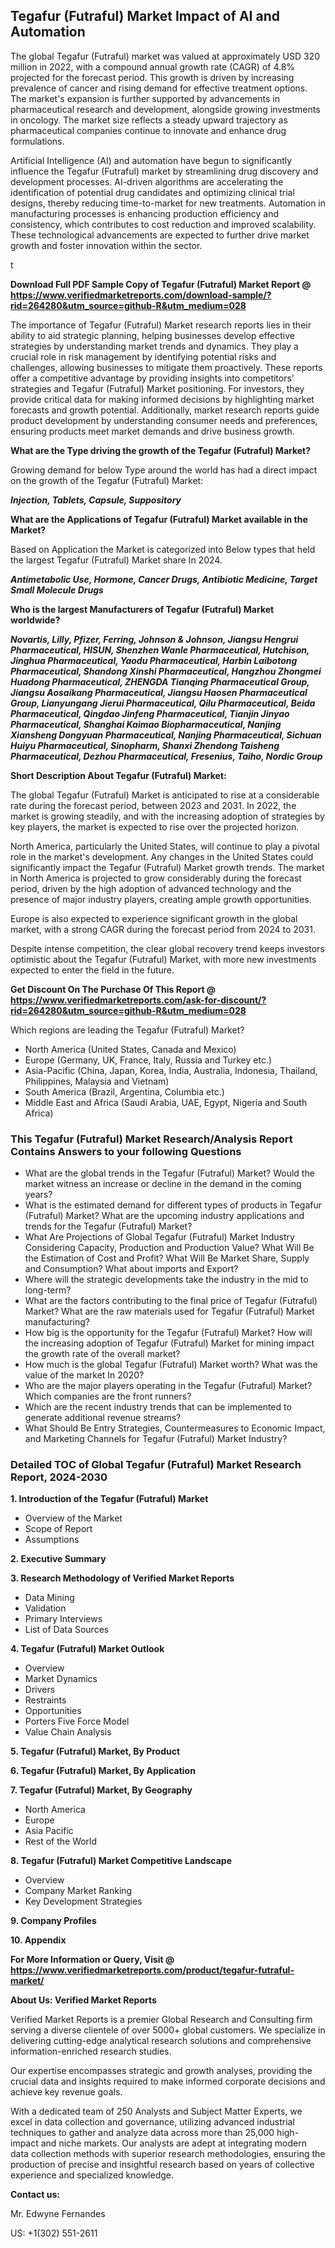 <h2>Tegafur (Futraful) Market Impact of AI and Automation</h2><p>The global Tegafur (Futraful) market was valued at approximately USD 320 million in 2022, with a compound annual growth rate (CAGR) of 4.8% projected for the forecast period. This growth is driven by increasing prevalence of cancer and rising demand for effective treatment options. The market's expansion is further supported by advancements in pharmaceutical research and development, alongside growing investments in oncology. The market size reflects a steady upward trajectory as pharmaceutical companies continue to innovate and enhance drug formulations.</p><p>Artificial Intelligence (AI) and automation have begun to significantly influence the Tegafur (Futraful) market by streamlining drug discovery and development processes. AI-driven algorithms are accelerating the identification of potential drug candidates and optimizing clinical trial designs, thereby reducing time-to-market for new treatments. Automation in manufacturing processes is enhancing production efficiency and consistency, which contributes to cost reduction and improved scalability. These technological advancements are expected to further drive market growth and foster innovation within the sector.</p>t</p><p id="" class=""><strong>Download Full PDF Sample Copy of Tegafur (Futraful) Market Report @ <a href="https://www.verifiedmarketreports.com/download-sample/?rid=264280&utm_source=github-R&utm_medium=028" target="_blank">https://www.verifiedmarketreports.com/download-sample/?rid=264280&utm_source=github-R&utm_medium=028</a></strong></p><p>The importance of&nbsp;Tegafur (Futraful) Market research reports lies in their ability to aid strategic planning, helping businesses develop effective strategies by understanding market trends and dynamics. They play a crucial role in risk management by identifying potential risks and challenges, allowing businesses to mitigate them proactively. These reports offer a competitive advantage by providing insights into competitors' strategies and Tegafur (Futraful) Market positioning. For investors, they provide critical data for making informed decisions by highlighting market forecasts and growth potential. Additionally, market research reports guide product development by understanding consumer needs and preferences, ensuring products meet market demands and drive business growth.</p><p><strong>What are the&nbsp;Type driving the growth of the Tegafur (Futraful) Market?</strong></p><p id="" class="">Growing demand for below Type around the world has had a direct impact on the growth of the Tegafur (Futraful) Market:</p><em><strong>Injection, Tablets, Capsule, Suppository</strong></em></p><strong>What are the&nbsp;Applications&nbsp;of Tegafur (Futraful) Market available in the Market?</strong></p><p id="" class="">Based on Application the Market is categorized into Below types that held the largest Tegafur (Futraful) Market share In 2024.</p><em><strong>Antimetabolic Use, Hormone, Cancer Drugs, Antibiotic Medicine, Target Small Molecule Drugs</strong></em></p><strong>Who is the largest Manufacturers of Tegafur (Futraful) Market worldwide?</strong></p><p><em><strong>Novartis, Lilly, Pfizer, Ferring, Johnson & Johnson, Jiangsu Hengrui Pharmaceutical, HISUN, Shenzhen Wanle Pharmaceutical, Hutchison, Jinghua Pharmaceutical, Yaodu Pharmaceutical, Harbin Laibotong Pharmaceutical, Shandong Xinshi Pharmaceutical, Hangzhou Zhongmei Huadong Pharmaceutical, ZHENGDA Tianqing Pharmaceutical Group, Jiangsu Aosaikang Pharmaceutical, Jiangsu Haosen Pharmaceutical Group, Lianyungang Jierui Pharmaceutical, Qilu Pharmaceutical, Beida Pharmaceutical, Qingdao Jinfeng Pharmaceutical, Tianjin Jinyao Pharmaceutical, Shanghai Kaimao Biopharmaceutical, Nanjing Xiansheng Dongyuan Pharmaceutical, Nanjing Pharmaceutical, Sichuan Huiyu Pharmaceutical, Sinopharm, Shanxi Zhendong Taisheng Pharmaceutical, Dezhou Pharmaceutical, Fresenius, Taiho, Nordic Group</strong></em></p><p id="" class=""><strong>Short Description About Tegafur (Futraful) Market:</strong></p><p>The global Tegafur (Futraful) Market is anticipated to rise at a considerable rate during the forecast period, between 2023 and 2031. In 2022, the market is growing steadily, and with the increasing adoption of strategies by key players, the market is expected to rise over the projected horizon.</p><p>North America, particularly the United States, will continue to play a pivotal role in the market's development. Any changes in the United States could significantly impact the Tegafur (Futraful) Market growth trends. The market in North America is projected to grow considerably during the forecast period, driven by the high adoption of advanced technology and the presence of major industry players, creating ample growth opportunities.</p><p>Europe is also expected to experience significant growth in the global market, with a strong CAGR during the forecast period from 2024 to 2031.</p><p>Despite intense competition, the clear global recovery trend keeps investors optimistic about the Tegafur (Futraful) Market, with more new investments expected to enter the field in the future.</p><p id="" class=""><strong>Get Discount On The Purchase Of This Report @ <a href="https://www.verifiedmarketreports.com/ask-for-discount/?rid=264280&utm_source=github-R&utm_medium=028" target="_blank">https://www.verifiedmarketreports.com/ask-for-discount/?rid=264280&utm_source=github-R&utm_medium=028</a></strong></p>Which regions are leading the Tegafur (Futraful) Market?</p><ul><li>North America (United States, Canada and Mexico)</li><li>Europe (Germany, UK, France, Italy, Russia and Turkey etc.)</li><li>Asia-Pacific (China, Japan, Korea, India, Australia, Indonesia, Thailand, Philippines, Malaysia and Vietnam)</li><li>South America (Brazil, Argentina, Columbia etc.)</li><li>Middle East and Africa (Saudi Arabia, UAE, Egypt, Nigeria and South Africa)</li></ul><h3 id="" class="">This Tegafur (Futraful) Market Research/Analysis Report Contains Answers to your following Questions</h3><ul><li>What are the global trends in the Tegafur (Futraful) Market? Would the market witness an increase or decline in the demand in the coming years?</li><li>What is the estimated demand for different types of products in Tegafur (Futraful) Market? What are the upcoming industry applications and trends for the Tegafur (Futraful) Market?</li><li>What Are Projections of Global Tegafur (Futraful) Market Industry Considering Capacity, Production and Production Value? What Will Be the Estimation of Cost and Profit? What Will Be Market Share, Supply and Consumption? What about imports and Export?</li><li>Where will the strategic developments take the industry in the mid to long-term?</li><li>What are the factors contributing to the final price of Tegafur (Futraful) Market? What are the raw materials used for Tegafur (Futraful) Market manufacturing?</li><li>How big is the opportunity for the Tegafur (Futraful) Market? How will the increasing adoption of Tegafur (Futraful) Market for mining impact the growth rate of the overall market?</li><li>How much is the global Tegafur (Futraful) Market worth? What was the value of the market In 2020?</li><li>Who are the major players operating in the Tegafur (Futraful) Market? Which companies are the front runners?</li><li>Which are the recent industry trends that can be implemented to generate additional revenue streams?</li><li>What Should Be Entry Strategies, Countermeasures to Economic Impact, and Marketing Channels for Tegafur (Futraful) Market Industry?</li></ul><h3 id="" class="">Detailed TOC of Global Tegafur (Futraful) Market Research Report, 2024-2030</h3><p id="" class=""><strong>1. Introduction of the Tegafur (Futraful) Market</strong></p><ul><li>Overview of the Market</li><li>Scope of Report</li><li>Assumptions</li></ul><p id="" class=""><strong>2. Executive Summary</strong></p><p id="" class=""><strong>3. Research Methodology of Verified Market Reports</strong></p><ul><li>Data Mining</li><li>Validation</li><li>Primary Interviews</li><li>List of Data Sources</li></ul><p id="" class=""><strong>4. Tegafur (Futraful) Market Outlook</strong></p><ul><li>Overview</li><li>Market Dynamics</li><li>Drivers</li><li>Restraints</li><li>Opportunities</li><li>Porters Five Force Model</li><li>Value Chain Analysis</li></ul><p id="" class=""><strong>5. Tegafur (Futraful) Market, By Product</strong></p><p id="" class=""><strong>6. Tegafur (Futraful) Market, By Application</strong></p><p id="" class=""><strong>7. Tegafur (Futraful) Market, By Geography</strong></p><ul><li>North America</li><li>Europe</li><li>Asia Pacific</li><li>Rest of the World</li></ul><p id="" class=""><strong>8. Tegafur (Futraful) Market Competitive Landscape</strong></p><ul><li>Overview</li><li>Company Market Ranking</li><li>Key Development Strategies</li></ul><p id="" class=""><strong>9. Company Profiles</strong></p><p id="" class=""><strong>10. Appendix</strong></p><p id="" class=""><strong>For More Information or Query, Visit @ <a href="https://www.verifiedmarketreports.com/product/tegafur-futraful-market/" target="_blank">https://www.verifiedmarketreports.com/product/tegafur-futraful-market/</a></strong></p><p id="" class=""><strong>About Us: Verified Market Reports</strong></p><p id="" class="">Verified Market Reports is a premier Global Research and Consulting firm serving a diverse clientele of over 5000+ global customers. We specialize in delivering cutting-edge analytical research solutions and comprehensive information-enriched research studies.</p><p id="" class="">Our expertise encompasses strategic and growth analyses, providing the crucial data and insights required to make informed corporate decisions and achieve key revenue goals.</p><p id="" class="">With a dedicated team of 250 Analysts and Subject Matter Experts, we excel in data collection and governance, utilizing advanced industrial techniques to gather and analyze data across more than 25,000 high-impact and niche markets. Our analysts are adept at integrating modern data collection methods with superior research methodologies, ensuring the production of precise and insightful research based on years of collective experience and specialized knowledge.</p><p id="" class=""><strong>Contact us:</strong></p><p id="" class="">Mr. Edwyne Fernandes</p><p id="" class="">US: +1(302) 551-2611</p>